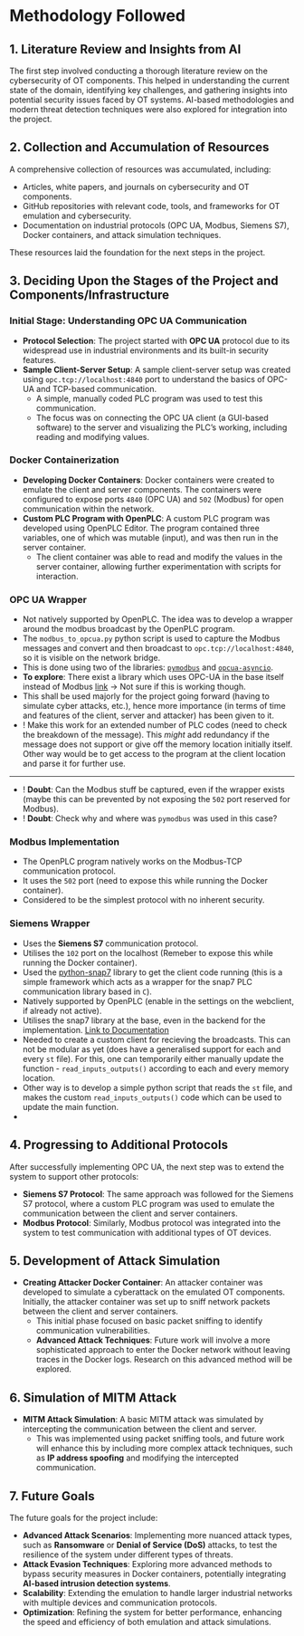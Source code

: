 # Methodology Followed

## 1. Literature Review and Insights from AI

The first step involved conducting a thorough literature review on the cybersecurity of OT components. This helped in understanding the current state of the domain, identifying key challenges, and gathering insights into potential security issues faced by OT systems. AI-based methodologies and modern threat detection techniques were also explored for integration into the project.

## 2. Collection and Accumulation of Resources

A comprehensive collection of resources was accumulated, including:
- Articles, white papers, and journals on cybersecurity and OT components.
- GitHub repositories with relevant code, tools, and frameworks for OT emulation and cybersecurity.
- Documentation on industrial protocols (OPC UA, Modbus, Siemens S7), Docker containers, and attack simulation techniques.

These resources laid the foundation for the next steps in the project.

## 3. Deciding Upon the Stages of the Project and Components/Infrastructure

### Initial Stage: Understanding OPC UA Communication
- **Protocol Selection**: The project started with **OPC UA** protocol due to its widespread use in industrial environments and its built-in security features.
- **Sample Client-Server Setup**: A sample client-server setup was created using `opc.tcp://localhost:4840` port to understand the basics of OPC-UA and TCP-based communication.
    - A simple, manually coded PLC program was used to test this communication.
    - The focus was on connecting the OPC UA client (a GUI-based software) to the server and visualizing the PLC’s working, including reading and modifying values.

### Docker Containerization
- **Developing Docker Containers**: Docker containers were created to emulate the client and server components. The containers were configured to expose ports `4840` (OPC UA) and `502` (Modbus) for open communication within the network.
- **Custom PLC Program with OpenPLC**: A custom PLC program was developed using OpenPLC Editor. The program contained three variables, one of which was mutable (input), and was then run in the server container.
    - The client container was able to read and modify the values in the server container, allowing further experimentation with scripts for interaction.

### OPC UA Wrapper
- Not natively supported by OpenPLC. The idea was to develop a wrapper around the modbus broadcast by the OpenPLC program.
- The `modbus_to_opcua.py` python script is used to capture the Modbus messages and convert and then broadcast to `opc.tcp://localhost:4840`, so it is visible on the network bridge. 
- This is done using two of the libraries: [`pymodbus`](https://github.com/pymodbus-dev/pymodbus) and [`opcua-asyncio`](https://github.com/FreeOpcUa/opcua-asyncio).
- **To explore**: There exist a library which uses OPC-UA in the base itself instead of Modbus [link](https://github.com/andiburger/OpenPLC_v3_Opcua.git) -> Not sure if this is working though.
- This shall be used majorly for the project going forward (having to simulate cyber attacks, etc.), hence more importance (in terms of time and features of the client, server and attacker) has been given to it. 
- ! Make this work for an extended number of PLC codes (need to check the breakdown of the message). This _might_ add redundancy if the message does not support or give off the memory location initially itself. Other way would be to get access to the program at the client location and parse it for further use. 

---
- ! **Doubt**: Can the Modbus stuff be captured, even if the wrapper exists (maybe this can be prevented by not exposing the `502` port reserved for Modbus).
- ! **Doubt**: Check why and where was `pymodbus` was used in this case?

### Modbus Implementation
- The OpenPLC program natively works on the Modbus-TCP communication protocol. 
- It uses the `502` port (need to expose this while running the Docker container). 
- Considered to be the simplest protocol with no inherent security. 

### Siemens Wrapper
- Uses the **Siemens S7** communication protocol.
- Utilises the `102` port on the localhost (Remeber to expose this while running the Docker container).
- Used the [python-snap7](https://github.com/gijzelaerr/python-snap7.git) library to get the client code running (this is a simple framework which acts as a wrapper for the snap7 PLC communication library based in `C`).
- Natively supported by OpenPLC (enable in the settings on the webclient, if already not active).
- Utilises the snap7 library at the base, even in the backend for the implementation. [Link to Documentation](/assets/documents/Siemens_Protocol_driver_for_OpenPLC.pdf)
- Needed to create a custom client for recieving the broadcasts. This can not be modular as yet (does have a generalised support for each and every `st` file). For this, one can temporarily either manually update the function - `read_inputs_outputs()` according to each and every memory location. 
- Other way is to develop a simple python script that reads the `st` file, and makes the custom `read_inputs_outputs()` code which can be used to update the main function.
- 

## 4. Progressing to Additional Protocols

After successfully implementing OPC UA, the next step was to extend the system to support other protocols:
- **Siemens S7 Protocol**: The same approach was followed for the Siemens S7 protocol, where a custom PLC program was used to emulate the communication between the client and server containers.
- **Modbus Protocol**: Similarly, Modbus protocol was integrated into the system to test communication with additional types of OT devices.

## 5. Development of Attack Simulation

- **Creating Attacker Docker Container**: An attacker container was developed to simulate a cyberattack on the emulated OT components. Initially, the attacker container was set up to sniff network packets between the client and server containers.
    - This initial phase focused on basic packet sniffing to identify communication vulnerabilities.
    - **Advanced Attack Techniques**: Future work will involve a more sophisticated approach to enter the Docker network without leaving traces in the Docker logs. Research on this advanced method will be explored.

## 6. Simulation of MITM Attack

- **MITM Attack Simulation**: A basic MITM attack was simulated by intercepting the communication between the client and server. 
    - This was implemented using packet sniffing tools, and future work will enhance this by including more complex attack techniques, such as **IP address spoofing** and modifying the intercepted communication.

## 7. Future Goals

The future goals for the project include:
- **Advanced Attack Scenarios**: Implementing more nuanced attack types, such as **Ransomware** or **Denial of Service (DoS)** attacks, to test the resilience of the system under different types of threats.
- **Attack Evasion Techniques**: Exploring more advanced methods to bypass security measures in Docker containers, potentially integrating **AI-based intrusion detection systems**.
- **Scalability**: Extending the emulation to handle larger industrial networks with multiple devices and communication protocols.
- **Optimization**: Refining the system for better performance, enhancing the speed and efficiency of both emulation and attack simulations.

